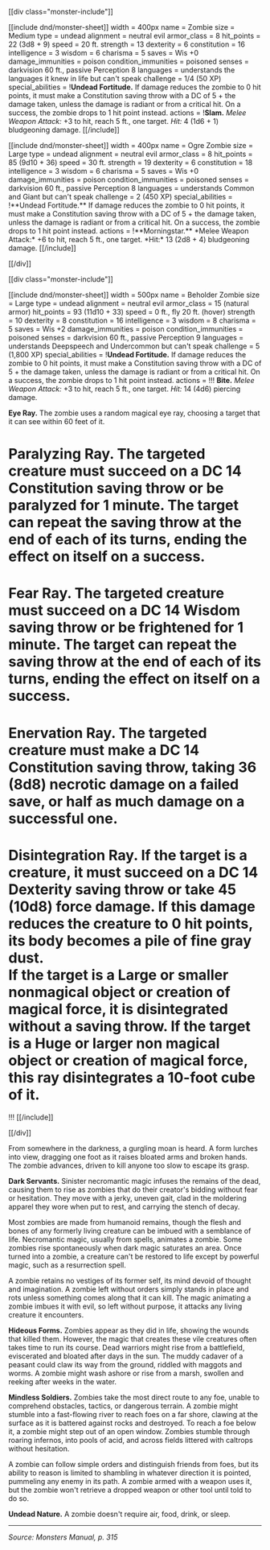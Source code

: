 [[div class="monster-include"]]

[[include dnd/monster-sheet]]
width = 400px
name = Zombie
size = Medium
type = undead
alignment = neutral evil
armor_class = 8
hit_points = 22 (3d8 + 9)
speed = 20 ft.
strength = 13
dexterity = 6
constitution = 16
intelligence = 3
wisdom = 6
charisma = 5
saves = Wis +0
damage_immunities = poison
condition_immunities = poisoned
senses = darkvision 60 ft., passive Perception 8
languages = understands the languages it knew in life but can't speak
challenge = 1/4 (50 XP)
special_abilities = !**Undead Fortitude.** If damage reduces the zombie to 0 hit points, it must make a Constitution saving throw with a DC of 5 + the damage taken, unless the damage is radiant or from a critical hit. On a success, the zombie drops to 1 hit point instead.
actions = !**Slam.** *Melee Weapon Attack:* +3 to hit, reach 5 ft., one target. *Hit:* 4 (1d6 + 1) bludgeoning damage.
[[/include]]

<a id="ogre-zombie">
[[include dnd/monster-sheet]]
width = 400px
name = Ogre Zombie
size = Large
type = undead
alignment = neutral evil
armor_class = 8
hit_points = 85 (9d10 + 36)
speed = 30 ft.
strength = 19
dexterity = 6
constitution = 18
intelligence = 3
wisdom = 6
charisma = 5
saves = Wis +0
damage_immunities = poison
condition_immunities = poisoned
senses = darkvision 60 ft., passive Perception 8
languages = understands Common and Giant but can't speak
challenge = 2 (450 XP)
special_abilities = !**Undead Fortitude.** If damage reduces the zombie to 0 hit points, it must make a Constitution saving throw with a DC of 5 + the damage taken, unless the damage is radiant or from a critical hit. On a success, the zombie drops to 1 hit point instead.
actions = !**Morningstar.** *Melee Weapon Attack:* +6 to hit, reach 5 ft., one target. *Hit:* 13 (2d8 + 4) bludgeoning damage.
[[/include]]

[[/div]]

<a id="beholder-zombie">

[[div class="monster-include"]]

[[include dnd/monster-sheet]]
width = 500px
name = Beholder Zombie
size = Large
type = undead
alignment = neutral evil
armor_class = 15 (natural armor)
hit_points = 93 (11d10 + 33)
speed = 0 ft., fly 20 ft. (hover)
strength = 10
dexterity = 8
constitution = 16
intelligence = 3
wisdom = 8
charisma = 5
saves = Wis +2
damage_immunities = poison
condition_immunities = poisoned
senses = darkvision 60 ft., passive Perception 9
languages = understands Deepspeech and Undercommon but can't speak
challenge = 5 (1,800 XP)
special_abilities = !**Undead Fortitude.** If damage reduces the zombie to 0 hit points, it must make a Constitution saving throw with a DC of 5 + the damage taken, unless the damage is radiant or from a critical hit. On a success, the zombie drops to 1 hit point instead.
actions = !!!
**Bite.** *Melee Weapon Attack:* +3 to hit, reach 5 ft., one target. *Hit:* 14 (4d6) piercing damage.

**Eye Ray.** The zombie uses a random magical eye ray, choosing a target that it can see within 60 feet of it.

# Paralyzing Ray. The targeted creature must succeed on a DC 14 Constitution saving throw or be paralyzed for 1 minute. The target can repeat the saving throw at the end of each of its turns, ending the effect on itself on a success.
# Fear Ray. The targeted creature must succeed on a DC 14 Wisdom saving throw or be frightened for 1 minute. The target can repeat the saving throw at the end of each of its turns, ending the effect on itself on a success.
# Enervation Ray. The targeted creature must make a DC 14 Constitution saving throw, taking 36 (8d8) necrotic damage on a failed save, or half as much damage on a successful one.
# Disintegration Ray. If the target is a creature, it must succeed on a DC 14 Dexterity saving throw or take 45 (10d8) force damage. If this damage reduces the creature to 0 hit points, its body becomes a pile of fine gray dust.<br>If the target is a Large or smaller nonmagical object or creation of magical force, it is disintegrated without a saving throw. If the target is a Huge or larger non magical object or creation of magical force, this ray disintegrates a 10-foot cube of it.
!!!
[[/include]]

[[/div]]

From somewhere in the darkness, a gurgling moan is heard. A form lurches into view, dragging one foot as it raises bloated arms and broken hands. The zombie advances, driven to kill anyone too slow to escape its grasp.

**Dark Servants.** Sinister necromantic magic infuses the remains of the dead, causing them to rise as zombies that do their creator's bidding without fear or hesitation. They move with a jerky, uneven gait, clad in the moldering apparel they wore when put to rest, and carrying the stench of decay.

Most zombies are made from humanoid remains, though the flesh and bones of any formerly living creature can be imbued with a semblance of life. Necromantic magic, usually from spells, animates a zombie. Some zombies rise spontaneously when dark magic saturates an area. Once turned into a zombie, a creature can't be restored to life except by powerful magic, such as a resurrection spell.

A zombie retains no vestiges of its former self, its mind devoid of thought and imagination. A zombie left without orders simply stands in place and rots unless something comes along that it can kill. The magic animating a zombie imbues it with evil, so left without purpose, it attacks any living creature it encounters.

**Hideous Forms.** Zombies appear as they did in life, showing the wounds that killed them. However, the magic that creates these vile creatures often takes time to run its course. Dead warriors might rise from a battlefield, eviscerated and bloated after days in the sun. The muddy cadaver of a peasant could claw its way from the ground, riddled with maggots and worms. A zombie might wash ashore or rise from a marsh, swollen and reeking after weeks in the water.

**Mindless Soldiers.** Zombies take the most direct route to any foe, unable to comprehend obstacles, tactics, or dangerous terrain. A zombie might stumble into a fast-flowing river to reach foes on a far shore, clawing at the surface as it is battered against rocks and destroyed. To reach a foe below it, a zombie might step out of an open window. Zombies stumble through roaring infernos, into pools of acid, and across fields littered with caltrops without hesitation.

A zombie can follow simple orders and distinguish friends from foes, but its ability to reason is limited to shambling in whatever direction it is pointed, pummeling any enemy in its path. A zombie armed with a weapon uses it, but the zombie won't retrieve a dropped weapon or other tool until told to do so.

**Undead Nature.** A zombie doesn't require air, food, drink, or sleep.

----

*Source: Monsters Manual, p. 315*